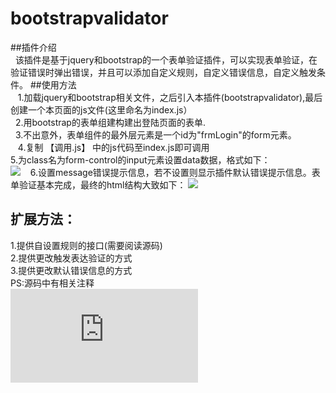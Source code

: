 ﻿# bootstrapvalidator
##插件介绍<br>
    该插件是基于jquery和bootstrap的一个表单验证插件，可以实现表单验证，在验证错误时弹出错误，并且可以添加自定义规则，自定义错误信息，自定义触发条件。
##使用方法<br>
    1.加载jquery和bootstrap相关文件，之后引入本插件(bootstrapvalidator),最后创建一个本页面的js文件(这里命名为index.js）<br>
    2.用bootstrap的表单组建构建出登陆页面的表单.<br>
    3.不出意外，表单组件的最外层元素是一个id为"frmLogin"的form元素。<br>
    4.复制 【调用.js】 中的js代码至index.js即可调用<br>
	  5.为class名为form-control的input元素设置data数据，格式如下：<br>
![](http://coderzzp.github.io/demo/表单验证/说明1.jpg)  
	  6.设置message错误提示信息，若不设置则显示插件默认错误提示信息。表单验证基本完成，最终的html结构大致如下：
![](http://coderzzp.github.io/demo/表单验证/说明2.jpg)<br>
## 扩展方法：
 1.提供自设置规则的接口(需要阅读源码)<br>
 2.提供更改触发表达验证的方式<br>
 3.提供更改默认错误信息的方式<br>
 PS:源码中有相关注释<br>
 ![点击查看效果](http://coderzzp.github.io/demo/表单验证/表单验证页面.html)<br>
